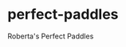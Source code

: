 # perfect-paddles
Roberta's Perfect Paddles

<!-- command / slash para esconder o codigo -->
<!--  command setas para mudar o lugar de algo para cima e para baixo-->
